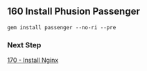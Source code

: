## 160 Install Phusion Passenger

```console
gem install passenger --no-ri --pre
```

### Next Step

[170 - Install Nginx](https://github.com/sleepepi/sleepepi/tree/master/virtual-machines/170-install-nginx.md)
